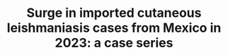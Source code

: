 ---
title: "Surge in imported cutaneous leishmaniasis cases from Mexico in 2023: a case series"
journal: "J Travel Med"
year: '2024'
volume: 138
DOI: 10.1093/jtm/taae051
pmid: 38578988
authors: 'Equihua Martinez G, Moreno-Del Castillo MC, Lindner AK, Gargala G, Cessot G, van de Werve C, Caumes E, Harms G, Aurbach U, Kampmann B, Buffet P, Melenotte C'
---